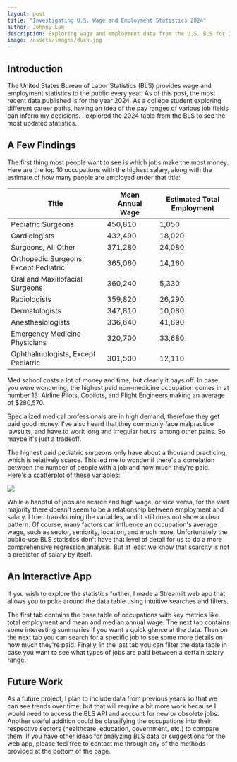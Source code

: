 ```yaml
---
layout: post
title: "Investigating U.S. Wage and Employment Statistics 2024"
author: Johnny Lam
description: Exploring wage and employment data from the U.S. BLS for 2024
image: /assets/images/duck.jpg
---
```


## Introduction

The United States Bureau of Labor Statistics (BLS) provides wage and employment statistics to the public every year. As of this post, the most recent data published is for the year 2024. As a college student exploring different career paths, having an idea of the pay ranges of various job fields can inform my decisions. I explored the 2024 table from the BLS to see the most updated statistics.

## A Few Findings

The first thing most people want to see is which jobs make the most money. Here are the top 10 occupations with the highest salary, along with the estimate of how many people are employed under that title:

| Title      | Mean Annual Wage      | Estimated Total Employment      |
|---------------|---------------|---------------|
| Pediatric Surgeons   | 450,810   | 1,050   |
| Cardiologists   | 432,490   | 18,020   |
| Surgeons, All Other   | 371,280   |24,080  |
| Orthopedic Surgeons, Except Pediatric  | 365,060  |  14,160 |
| Oral and Maxillofacial Surgeons  | 360,240  | 5,330  |
| Radiologists  | 359,820  |  26,290 |
| Dermatologists  |  347,810 | 10,080  |
| Anesthesiologists  |  336,640 |41,890   |
| Emergency Medicine Physicians  |  320,700 |  33,680 |
| Ophthalmologists, Except Pediatric  | 301,500  | 12,110  |

Med school costs a lot of money and time, but clearly it pays off. In case you were wondering, the highest paid non-medicine occupation comes in at number 13: Airline Pilots, Copilots, and Flight Engineers making an average of \$280,570. 

Specialized medical professionals are in high demand, therefore they get paid good money. I've also heard that they commonly face malpractice lawsuits, and have to work long and irregular hours, among other pains. So maybe it's just a tradeoff.

The highest paid pediatric surgeons only have about a thousand practicing, which is relatively scarce. This led me to wonder if there's a correlation between the number of people with a job and how much they're paid. Here's a scatterplot of these variables:

![]({{site.url}}/{{site.baseurl}}/assets/images/scatter.jpg)

While a handful of jobs are scarce and high wage, or vice versa, for the vast majority there doesn't seem to be a relationship between employment and salary. I tried transforming the variables, and it still does not show a clear pattern. Of course, many factors can influence an occupation's average wage, such as sector, seniority, location, and much more. Unfortunately the public-use BLS statistics don't have that level of detail for us to do a more comprehensive regression analysis. But at least we know that scarcity is not a predictor of salary by itself.

## An Interactive App

If you wish to explore the statistics further, I made a Streamlit web app that allows you to poke around the data table using intuitive searches and filters. 

The first tab contains the base table of occupations with key metrics like total employment and mean and median annual wage. The next tab contains some interesting summaries if you want a quick glance at the data. Then on the next tab you can search for a specific job to see some more details on how much they're paid. Finally, in the last tab you can filter the data table in case you want to see what types of jobs are paid between a certain salary range.

## Future Work

As a future project, I plan to include data from previous years so that we can see trends over time, but that will require a bit more work because I would need to access the BLS API and account for new or obsolete jobs. Another useful addition could be classifying the occupations into their respective sectors (healthcare, education, government, etc.) to compare them. If you have other ideas for analyzing BLS data or suggestions for the web app, please feel free to contact me through any of the methods provided at the bottom of the page.